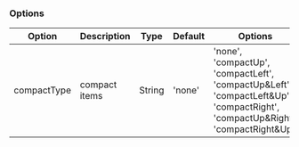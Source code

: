 ### Options

Option | Description | Type | Default | Options
------------ | ------------- | ------------- | ------------- | -------------
compactType | compact items | String | 'none' | 'none', 'compactUp', 'compactLeft', 'compactUp&Left', 'compactLeft&Up', 'compactRight', 'compactUp&Right', 'compactRight&Up'
